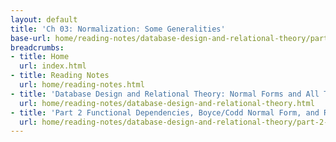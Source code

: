 ```yaml
---
layout: default
title: 'Ch 03: Normalization: Some Generalities'
base-url: home/reading-notes/database-design-and-relational-theory/part-2-functional-dependencies-boycecodd-normal-form-and-related-matters/ch-03-normalization-some-generalities.html
breadcrumbs:
- title: Home
  url: index.html
- title: Reading Notes
  url: home/reading-notes.html
- title: 'Database Design and Relational Theory: Normal Forms and All That Jazz'
  url: home/reading-notes/database-design-and-relational-theory.html
- title: 'Part 2 Functional Dependencies, Boyce/Codd Normal Form, and Related Matters'
  url: home/reading-notes/database-design-and-relational-theory/part-2-functional-dependencies-boycecodd-normal-form-and-related-matters.html
---
```

